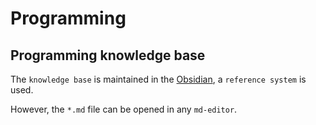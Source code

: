 # Programming

## Programming knowledge base

The `knowledge base` is maintained in the [Obsidian](https://obsidian.md/), a `reference system` is used.

However, the `*.md` file can be opened in any `md-editor`.
